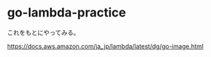 # go-lambda-practice

これをもとにやってみる。

https://docs.aws.amazon.com/ja_jp/lambda/latest/dg/go-image.html
